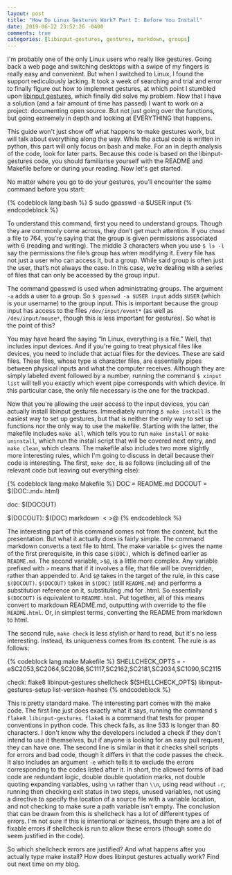 ```yaml
---
layout: post
title: "How Do Linux Gestures Work? Part I: Before You Install"
date: 2019-06-22 23:52:26 -0400
comments: true
categories: [libinput-gestures, gestures, markdown, groups]
---
```

I'm probably one of the only Linux users who really like gestures. Going back a web page and switching desktops with a swipe of my fingers is really easy and convenient. But when I switched to Linux, I found the support rediculously lacking. It took a week of searching and trial and error to finally figure out how to implemnet gestures, at which point I stumbled upon [libinput gestures][2b6bf2e2], which finally did solve my problem. Now that I have a solution (and a fair amount of time has passed) I want to work on a project: documenting open source. But not just going over the functions, but going extremely in depth and looking at EVERYTHING that happens.

This guide won't just show off what happens to make gestures work, but will talk about everything along the way. While the actual code is written in python, this part will only focus on bash and make. For an in depth analysis of the code, look for later parts. Because this code is based on the libinput-gestures code, you should familiarise yourself with the README and Makefile before or during your reading. Now let's get started.

  [2b6bf2e2]: https://github.com/bulletmark/libinput-gestures "libinput-gestures"

No matter where you go to do your gestures, you’ll encounter the same command before you start:

{% codeblock lang:bash %}
$ sudo gpasswd -a $USER input
{% endcodeblock %}

To understand this command, first you need to understand groups. Though they are commonly come across, they don’t get much attention. If you `chmod` a file to 764, you’re saying that the group is given permissions associated with 6 (reading and writing). The middle 3 characters when you use `$ ls -l` say the permissions the file’s group has when modifying it. Every file has not just a user who can access it, but a group. While said group is often just the user, that’s not always the case. In this case, we’re dealing with a series of files that can only be accessed by the group input.

The command gpasswd is used when administrating groups. The argument `-a` adds a user to a group. So `$ gpasswd -a $USER input` adds `$USER` (which is your username) to the group input. This is important because the group input has access to the files `/dev/input/event*` (as well as `/dev/input/mouse*`, though this is less important for gestures). So what is the point of this?

You may have heard the saying “In Linux, everything is a file.” Well, that includes input devices. And if you're going to treat physical files like devices, you need to include that actual files for the devices. These are said files. These files, whose type is character files, are essentially pipes between physical inputs and what the computer receives. Although they are simply labeled event followed by a number, running the command `$ xinput list` will tell you exactly which event pipe corresponds with which device. In this particular case, the only file necessary is the one for the trackpad.

Now that you're allowing the user access to the input devices, you can actually install libinput gestures. Immediately running `$ make install` is the easiest way to set up gestures, but that is neither the only way to set up functions nor the only way to use the makefile. Starting with the latter, the makefile includes `make all`, which tells you to run `make install` or `make uninstall`, which run the install script that will be covered next entry, and `make clean`, which cleans. The makefile also includes two more slightly more interesting rules, which I'm going to discuss in detail because their code is interesting. The first, `make doc`, is as follows (including all of the relevant code but leaving out everything else):

{% codeblock lang:make Makefile %}
DOC = README.md
DOCOUT = $(DOC:.md=.html)

doc: $(DOCOUT)

$(DOCOUT): $(DOC)
  markdown $< >$@
{% endcodeblock %}

The interesting part of this command comes not from the content, but the presentation. But what it actually does is fairly simple. The command markdown converts a text file to html. The make variable `$<` gives the name of the first prerequisite, in this case `$(DOC)`, which is defined earlier as `README.md`. The second variable, `>$@`, is a little more complex. Any variable prefixed with `>` means that if it involves a file, that file will be overridden, rather than appended to. And `$@` takes in the target of the rule, in this case `$(DOCOUT)`. `$(DOCOUT)` takes in `$(DOC)` (still `README.md`) and performs a substitution reference on it, substituting .md for .html. So essentially `$(DOCOUT)` is equivalent to `README.html`. Put together, all of this means convert to markdown README.md, outputting with override to the file `README.html`. Or, in simplest terms, converting the README from markdown to html.

The second rule, `make check` is less stylish or hard to read, but it's no less interesting. Instead, its uniqueness comes from its content. The rule is as follows:

{% codeblock lang:make Makefile %}
SHELLCHECK_OPTS = -eSC2053,SC2064,SC2086,SC1117,SC2162,SC2181,SC2034,SC1090,SC2115

check:
	flake8 libinput-gestures
	shellcheck $(SHELLCHECK_OPTS) libinput-gestures-setup list-version-hashes
{% endcodeblock %}

This is pretty standard make. The interesting part comes with the make code. The first line  just does exactly what it says, running the command `$ flake8 libinput-gestures`. `flake8` is a command that tests for proper conventions in python code. This check fails, as line 533 is longer than 80 characters. I don't know why the developers included a check if they don't intend to use it themselves, but if anyone is looking for an easy pull request, they can have one. The second line is similar in that it checks shell scripts for errors and bad code, though it differs in that the code passes the check. It also includes an argument `-e` which tells it to exclude the errors corresponding to the codes listed after it. In short, the allowed forms of bad code are redundant logic, double double quotation marks, not double quoting expanding variables, using `\n` rather than `\\n`, using read without `-r`, running then checking exit status in two steps, unused variables, not using a directive to specify the location of a source file with a variable location, and not checking to make sure a path variable isn't empty. The conclusion that can be drawn from this is shellcheck has a lot of different types of errors. I'm not sure if this is intentional or laziness, though there are a lot of fixable errors if shellcheck is run to allow these errors (though some do seem justified in the code).

So which shellcheck errors are justified? And what happens after you actually type make install? How does libinput gestures actually work? Find out next time on my blog.
